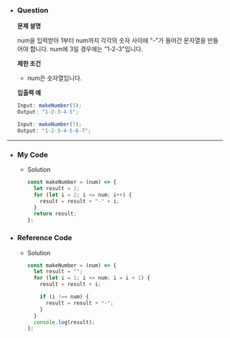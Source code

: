 - ### Question

  **문제 설명**

  num을 입력받아 1부터 num까지 각각의 숫자 사이에 "-"가 들어간 문자열을 만들어야 합니다.
  num에 3일 경우에는 "1-2-3"입니다.

  **제한 조건**

  - num은 숫자열입니다.

  **입출력 예**

  ```jsx
  Input: makeNumber(5);
  Output: "1-2-3-4-5";

  Input: makeNumber(7);
  Output: "1-2-3-4-5-6-7";
  ```

---

- ### My Code

  - Solution

    ```jsx
    const makeNumber = (num) => {
      let result = 1;
      for (let i = 2; i <= num; i++) {
        result = result + "-" + i;
      }
      return result;
    };
    ```

- ### Reference Code

  - Solution

    ```jsx
    const makeNumber = (num) => {
      let result = "";
      for (let i = 1; i <= num; i = i + 1) {
        result = result + i;

        if (i !== num) {
          result = result + "-";
        }
      }
      console.log(result);
    };
    ```
